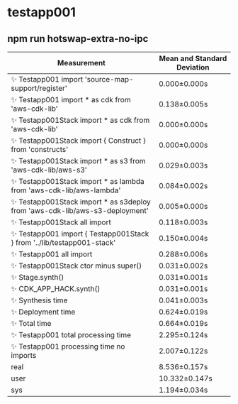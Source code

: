 # testapp001

## npm run hotswap-extra-no-ipc


| Measurement | Mean and Standard Deviation |
| ----------- | --------------------------- |
| ✨  Testapp001 import 'source-map-support/register' | 0.000&pm;0.000s |
| ✨  Testapp001 import * as cdk from 'aws-cdk-lib' | 0.138&pm;0.005s |
| ✨  Testapp001Stack import * as cdk from 'aws-cdk-lib' | 0.000&pm;0.000s |
| ✨  Testapp001Stack import { Construct } from 'constructs' | 0.000&pm;0.000s |
| ✨  Testapp001Stack import * as s3 from 'aws-cdk-lib/aws-s3' | 0.029&pm;0.003s |
| ✨  Testapp001Stack import * as lambda from 'aws-cdk-lib/aws-lambda' | 0.084&pm;0.002s |
| ✨  Testapp001Stack import * as s3deploy from 'aws-cdk-lib/aws-s3-deployment' | 0.005&pm;0.000s |
| ✨  Testapp001Stack all import | 0.118&pm;0.003s |
| ✨  Testapp001 import { Testapp001Stack } from '../lib/testapp001-stack' | 0.150&pm;0.004s |
| ✨  Testapp001 all import | 0.288&pm;0.006s |
| ✨  Testapp001Stack ctor minus super() | 0.031&pm;0.002s |
| ✨  Stage.synth() | 0.031&pm;0.001s |
| ✨  CDK_APP_HACK.synth() | 0.031&pm;0.001s |
| ✨  Synthesis time | 0.041&pm;0.003s |
| ✨  Deployment time | 0.624&pm;0.019s |
| ✨  Total time | 0.664&pm;0.019s |
| ✨  Testapp001 total processing time | 2.295&pm;0.124s |
| ✨  Testapp001 processing time no imports | 2.007&pm;0.122s |
| real | 8.536&pm;0.157s |
| user | 10.332&pm;0.147s |
| sys | 1.194&pm;0.034s |
